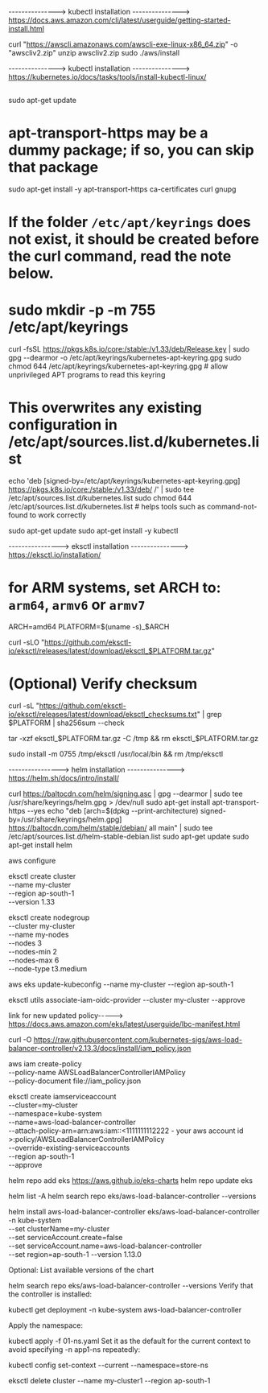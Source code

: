 --------------->
kubectl installation
--------------->   			https://docs.aws.amazon.com/cli/latest/userguide/getting-started-install.html


curl "https://awscli.amazonaws.com/awscli-exe-linux-x86_64.zip" -o "awscliv2.zip"
unzip awscliv2.zip
sudo ./aws/install


--------------->
kubectl installation
--------------->   			https://kubernetes.io/docs/tasks/tools/install-kubectl-linux/
   

 ##   
sudo apt-get update
# apt-transport-https may be a dummy package; if so, you can skip that package
sudo apt-get install -y apt-transport-https ca-certificates curl gnupg
    
# If the folder `/etc/apt/keyrings` does not exist, it should be created before the curl command, read the note below.
# sudo mkdir -p -m 755 /etc/apt/keyrings
curl -fsSL https://pkgs.k8s.io/core:/stable:/v1.33/deb/Release.key | sudo gpg --dearmor -o /etc/apt/keyrings/kubernetes-apt-keyring.gpg
sudo chmod 644 /etc/apt/keyrings/kubernetes-apt-keyring.gpg # allow unprivileged APT programs to read this keyring

# This overwrites any existing configuration in /etc/apt/sources.list.d/kubernetes.list
echo 'deb [signed-by=/etc/apt/keyrings/kubernetes-apt-keyring.gpg] https://pkgs.k8s.io/core:/stable:/v1.33/deb/ /' | sudo tee /etc/apt/sources.list.d/kubernetes.list
sudo chmod 644 /etc/apt/sources.list.d/kubernetes.list   # helps tools such as command-not-found to work correctly

sudo apt-get update
sudo apt-get install -y kubectl



---------------->
eksctl installation
--------------->   			https://eksctl.io/installation/


# for ARM systems, set ARCH to: `arm64`, `armv6` or `armv7`
ARCH=amd64
PLATFORM=$(uname -s)_$ARCH

curl -sLO "https://github.com/eksctl-io/eksctl/releases/latest/download/eksctl_$PLATFORM.tar.gz"

# (Optional) Verify checksum
curl -sL "https://github.com/eksctl-io/eksctl/releases/latest/download/eksctl_checksums.txt" | grep $PLATFORM | sha256sum --check

tar -xzf eksctl_$PLATFORM.tar.gz -C /tmp && rm eksctl_$PLATFORM.tar.gz

sudo install -m 0755 /tmp/eksctl /usr/local/bin && rm /tmp/eksctl


---------------->
helm installation
--------------->   			https://helm.sh/docs/intro/install/


curl https://baltocdn.com/helm/signing.asc | gpg --dearmor | sudo tee /usr/share/keyrings/helm.gpg > /dev/null
sudo apt-get install apt-transport-https --yes
echo "deb [arch=$(dpkg --print-architecture) signed-by=/usr/share/keyrings/helm.gpg] https://baltocdn.com/helm/stable/debian/ all main" | sudo tee /etc/apt/sources.list.d/helm-stable-debian.list
sudo apt-get update
sudo apt-get install helm





aws configure 





eksctl create cluster \
  --name my-cluster \
  --region ap-south-1 \
  --version 1.33 


  
eksctl create nodegroup \
  --cluster my-cluster \
  --name my-nodes \
  --nodes 3 \
  --nodes-min 2 \
  --nodes-max 6 \
  --node-type t3.medium
 
 
 
aws eks update-kubeconfig --name my-cluster --region ap-south-1
  


eksctl utils associate-iam-oidc-provider --cluster my-cluster --approve


link for new updated policy----->	https://docs.aws.amazon.com/eks/latest/userguide/lbc-manifest.html

curl -O https://raw.githubusercontent.com/kubernetes-sigs/aws-load-balancer-controller/v2.13.3/docs/install/iam_policy.json

aws iam create-policy \
  --policy-name AWSLoadBalancerControllerIAMPolicy \
  --policy-document file://iam_policy.json
  
  
  eksctl create iamserviceaccount \
  --cluster=my-cluster \
  --namespace=kube-system \
  --name=aws-load-balancer-controller \
  --attach-policy-arn=arn:aws:iam::<1111111112222 - your aws account id >:policy/AWSLoadBalancerControllerIAMPolicy \
  --override-existing-serviceaccounts \
  --region ap-south-1 \
  --approve
  
  
  
helm repo add eks https://aws.github.io/eks-charts
helm repo update eks

helm list -A
helm search repo eks/aws-load-balancer-controller --versions


helm install aws-load-balancer-controller eks/aws-load-balancer-controller -n kube-system \
  --set clusterName=my-cluster \
  --set serviceAccount.create=false \
  --set serviceAccount.name=aws-load-balancer-controller \
  --set region=ap-south-1
  --version 1.13.0
  
  
Optional: List available versions of the chart

helm search repo eks/aws-load-balancer-controller --versions
Verify that the controller is installed:

kubectl get deployment -n kube-system aws-load-balancer-controller



Apply the namespace:

kubectl apply -f 01-ns.yaml
Set it as the default for the current context to avoid specifying -n app1-ns repeatedly:

kubectl config set-context --current --namespace=store-ns



eksctl delete cluster --name my-cluster1 --region ap-south-1

